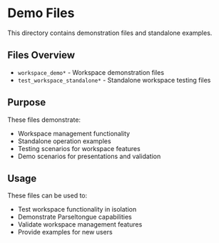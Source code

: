 # Demo Files

This directory contains demonstration files and standalone examples.

## Files Overview

- `workspace_demo*` - Workspace demonstration files
- `test_workspace_standalone*` - Standalone workspace testing files

## Purpose

These files demonstrate:
- Workspace management functionality
- Standalone operation examples
- Testing scenarios for workspace features
- Demo scenarios for presentations and validation

## Usage

These files can be used to:
- Test workspace functionality in isolation
- Demonstrate Parseltongue capabilities
- Validate workspace management features
- Provide examples for new users
